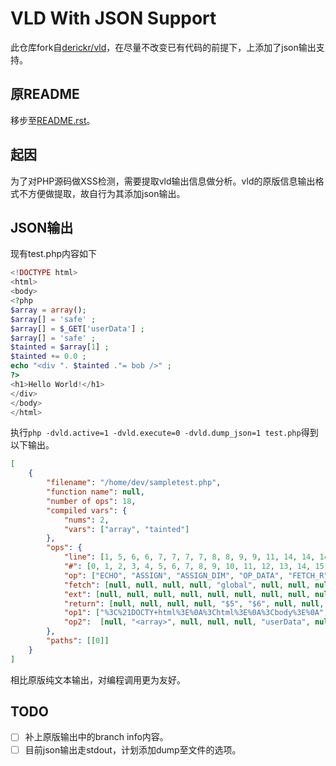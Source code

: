 # VLD With JSON Support

此仓库fork自[derickr/vld](https://github.com/derickr/vld.git)，在尽量不改变已有代码的前提下，上添加了json输出支持。

## 原README

移步至[README.rst](./README.rst)。

## 起因

为了对PHP源码做XSS检测，需要提取vld输出信息做分析。vld的原版信息输出格式不方便做提取，故自行为其添加json输出。

## JSON输出

现有test.php内容如下

```php
<!DOCTYPE html>
<html>
<body>
<?php
$array = array();
$array[] = 'safe' ;
$array[] = $_GET['userData'] ;
$array[] = 'safe' ;
$tainted = $array[1] ;
$tainted += 0.0 ;
echo "<div ". $tainted ."= bob />" ;
?>
<h1>Hello World!</h1>
</div>
</body>
</html>
```

执行`php -dvld.active=1 -dvld.execute=0 -dvld.dump_json=1 test.php`得到以下输出。

```json
[
    {
        "filename": "/home/dev/sampletest.php",
        "function name": null,
        "number of ops": 18,
        "compiled vars": {
            "nums": 2,
            "vars": ["array", "tainted"]
        },
        "ops": {
            "line": [1, 5, 6, 6, 7, 7, 7, 7, 8, 8, 9, 9, 11, 14, 14, 14, 16, 20],
            "#": [0, 1, 2, 3, 4, 5, 6, 7, 8, 9, 10, 11, 12, 13, 14, 15, 16, 17],
            "op": ["ECHO", "ASSIGN", "ASSIGN_DIM", "OP_DATA", "FETCH_R", "FETCH_DIM_R", "ASSIGN_DIM", "OP_DATA", "ASSIGN_DIM", "OP_DATA", "FETCH_DIM_R", "ASSIGN", "ASSIGN_ADD", "CONCAT", "CONCAT", "ECHO", "ECHO", "RETURN"],
            "fetch": [null, null, null, null, "global", null, null, null, null, null, null, null, null, null, null, null, null, null],
            "ext": [null, null, null, null, null, null, null, null, null, null, null, null, "  0", null, null, null, null, null],
            "return": [null, null, null, null, "$5", "$6", null, null, null, null, "$8", null, null, "~11", "~12", null, null, null],
            "op1": ["%3C%21DOCTY+html%3E%0A%3Chtml%3E%0A%3Cbody%3E%0A", "!0", "!0", "safe", "_GET", "$5", "!0", "$6", "!0", "safe", "!0", "!1", "!1", "%3Cdiv+", "~11", "~12", "%3Ch1%3EHel+World%21%3C%2Fh1%3E%0A%3C%2Fdiv%3E%0A%3C%2Fbo%3E%0A%3C%2Fhtml%3E%0A", "1"],
            "op2":  [null, "<array>", null, null, null, "userData", null, null, null, null, "1", "$8", "0", "!1", "%3D+bob+%2F%3E", null, null, null]
        },
        "paths": [[0]]
    }
]
```
相比原版纯文本输出，对编程调用更为友好。

## TODO

- [ ] 补上原版输出中的branch info内容。
- [ ] 目前json输出走stdout，计划添加dump至文件的选项。